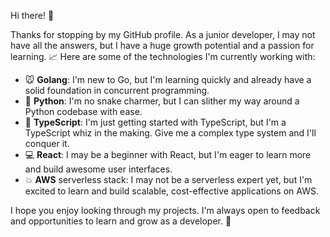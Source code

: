 Hi there! 🖖

Thanks for stopping by my GitHub profile. As a junior developer, I may not have all the answers, but I have a huge growth potential and a passion for learning. 📈 Here are some of the technologies I'm currently working with:

- 🐭 **Golang**: I'm new to Go, but I'm learning quickly and already have a solid foundation in concurrent programming.
- 🐍 **Python**: I'm no snake charmer, but I can slither my way around a Python codebase with ease.
- 🦄 **TypeScript**: I'm just getting started with TypeScript, but I'm a TypeScript whiz in the making. Give me a complex type system and I'll conquer it.
- 💻 **React**: I may be a beginner with React, but I'm eager to learn more and build awesome user interfaces.
- 💥 **AWS** serverless stack: I may not be a serverless expert yet, but I'm excited to learn and build scalable, cost-effective applications on AWS.

I hope you enjoy looking through my projects. I'm always open to feedback and opportunities to learn and grow as a developer. 🚀
